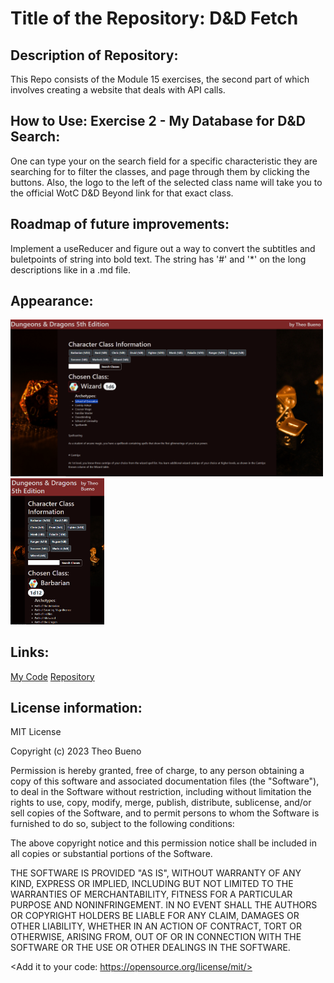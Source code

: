 #  Title of the Repository: D&D Fetch

## Description of Repository:

  This Repo consists of the Module 15 exercises, the second part of which involves
creating a website that deals with API calls.
 
## How to Use: Exercise 2 - My Database for D&D Search:
  One can type your on the search field for a specific characteristic they are searching
for to filter the classes, and page through them by clicking the buttons. Also, the logo
to the left of the selected class name will take you to the official WotC D&D Beyond link
for that exact class. 

## Roadmap of future improvements: 
  Implement a useReducer and figure out a way to convert the subtitles and buletpoints
of string into bold text. The string has '#' and '*' on the long descriptions like in a 
.md file.

## Appearance:
<img src= "xl_readme.PNG" width='500'/><img src= "small_readme.PNG" width='150'/>


## Links:
[My Code](https://github.com/TheoBueno/Module_15/blob/main/FetchDataReact/DnD_Fetch.jsx)
[Repository](https://github.com/TheoBueno/Module_15/tree/main/FetchDataReact.git/)

## License information: 

MIT License

Copyright (c) 2023 Theo Bueno

Permission is hereby granted, free of charge, to any person obtaining a copy
of this software and associated documentation files (the "Software"), to deal
in the Software without restriction, including without limitation the rights
to use, copy, modify, merge, publish, distribute, sublicense, and/or sell
copies of the Software, and to permit persons to whom the Software is
furnished to do so, subject to the following conditions:

The above copyright notice and this permission notice shall be included in all
copies or substantial portions of the Software.

THE SOFTWARE IS PROVIDED "AS IS", WITHOUT WARRANTY OF ANY KIND, EXPRESS OR
IMPLIED, INCLUDING BUT NOT LIMITED TO THE WARRANTIES OF MERCHANTABILITY,
FITNESS FOR A PARTICULAR PURPOSE AND NONINFRINGEMENT. IN NO EVENT SHALL THE
AUTHORS OR COPYRIGHT HOLDERS BE LIABLE FOR ANY CLAIM, DAMAGES OR OTHER
LIABILITY, WHETHER IN AN ACTION OF CONTRACT, TORT OR OTHERWISE, ARISING FROM,
OUT OF OR IN CONNECTION WITH THE SOFTWARE OR THE USE OR OTHER DEALINGS IN THE
SOFTWARE.

<Add it to your code: https://opensource.org/license/mit/>
